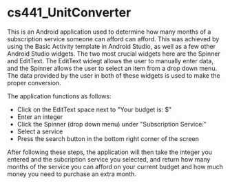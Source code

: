 # cs441_UnitConverter
This is an Android application used to determine how many months of a subscription service someone can afford can afford. This was achieved by using the Basic Activity template in Android Studio, as well as a few other Android Studio widgets. The two most crucial widgets here are the Spinner and EditText. The EditText widegt allows the user to manually enter data, and the Spinner allows the user to select an item from a drop down menu. The data provided by the user in both of these widgets is used to make the proper conversion.

The application functions as follows:
- Click on the EditText space next to "Your budget is: $"
- Enter an integer
- Click the Spinner (drop down menu) under "Subscription Service:"
- Select a service
- Press the search button in the bottom right corner of the screen

After following these steps, the application will then take the integer you entered and the subcription service you selected, and return how many months of the service you can afford on your current budget and how much money you need to purchase an extra month.
